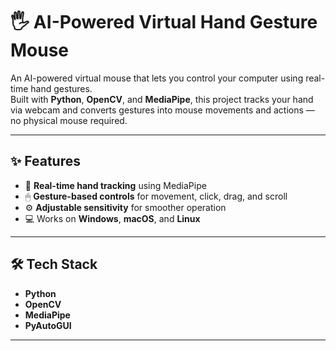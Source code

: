 # 🖐️ AI-Powered Virtual Hand Gesture Mouse

An AI-powered virtual mouse that lets you control your computer using real-time hand gestures.  
Built with **Python**, **OpenCV**, and **MediaPipe**, this project tracks your hand via webcam and converts gestures into mouse movements and actions — no physical mouse required.

---

## ✨ Features
- 🎯 **Real-time hand tracking** using MediaPipe
- 🖱 **Gesture-based controls** for movement, click, drag, and scroll
- ⚙ **Adjustable sensitivity** for smoother operation
- 💻 Works on **Windows**, **macOS**, and **Linux**

---

## 🛠 Tech Stack
- **Python**
- **OpenCV**
- **MediaPipe**
- **PyAutoGUI**

---


